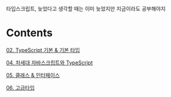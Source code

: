 타입스크립트, 늦었다고 생각할 때는 이미 늦었지만 지금이라도 공부해야지

# Contents
[02. TypeScript 기본 & 기본 타입](https://github.com/kims0uce/study-ts/wiki/02.-TypeScript-%EA%B8%B0%EB%B3%B8-&-%EA%B8%B0%EB%B3%B8-%ED%83%80%EC%9E%85)

[04. 차세대 자바스크립트와 TypeScript](https://github.com/kims0uce/study-ts/wiki/04.-%EC%B0%A8%EC%84%B8%EB%8C%80-%EC%9E%90%EB%B0%94%EC%8A%A4%ED%81%AC%EB%A6%BD%ED%8A%B8%EC%99%80-TypeScript)

[05. 클래스 & 인터페이스](https://github.com/kims0uce/study-ts/wiki/05.-%ED%81%B4%EB%9E%98%EC%8A%A4-&-%EC%9D%B8%ED%84%B0%ED%8E%98%EC%9D%B4%EC%8A%A4)

[06. 고급타입]([https://github.com/kims0uce/study-ts/wiki](https://github.com/kims0uce/study-ts/wiki/06.-%EA%B3%A0%EA%B8%89%ED%83%80%EC%9E%85))
